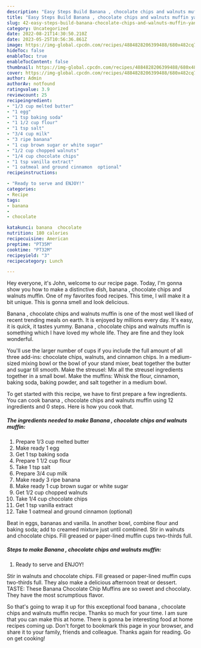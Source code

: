 ```yaml
---
description: "Easy Steps Build Banana , chocolate chips and walnuts muffin yang Delicious}"
title: "Easy Steps Build Banana , chocolate chips and walnuts muffin yang Delicious}"
slug: 42-easy-steps-build-banana-chocolate-chips-and-walnuts-muffin-yang-delicious
category: Uncategorized
date: 2022-08-21T14:30:50.210Z
date: 2023-05-25T10:56:36.861Z
image: https://img-global.cpcdn.com/recipes/4884828206399488/680x482cq70/banana-chocolate-chips-and-walnuts-muffin-recipe-main-photo.jpg
hideToc: false
enableToc: true
enableTocContent: false
thumbnail: https://img-global.cpcdn.com/recipes/4884828206399488/680x482cq70/banana-chocolate-chips-and-walnuts-muffin-recipe-main-photo.jpg
cover: https://img-global.cpcdn.com/recipes/4884828206399488/680x482cq70/banana-chocolate-chips-and-walnuts-muffin-recipe-main-photo.jpg
author: Admin
authorAv: notfound
ratingvalue: 3.9
reviewcount: 25
recipeingredient:
- "1/3 cup melted butter"
- "1 egg"
- "1 tsp baking soda"
- "1 1/2 cup flour"
- "1 tsp salt"
- "3/4 cup milk"
- "3 ripe banana"
- "1 cup brown sugar or white sugar"
- "1/2 cup chopped walnuts"
- "1/4 cup chocolate chips"
- "1 tsp vanilla extract"
- "1 oatmeal and ground cinnamon  optional"
recipeinstructions:

- "Ready to serve and ENJOY!"
categories:
- Recipe
tags:
- banana
- 
- chocolate

katakunci: banana  chocolate 
nutrition: 180 calories
recipecuisine: American
preptime: "PT35M"
cooktime: "PT32M"
recipeyield: "3"
recipecategory: Lunch

---
```



Hey everyone, it's John, welcome to our recipe page. Today, I'm gonna show you how to make a distinctive dish, banana , chocolate chips and walnuts muffin. One of my favorites food recipes. This time, I will make it a bit unique. This is gonna smell and look delicious.

Banana , chocolate chips and walnuts muffin is one of the most well liked of recent trending meals on earth. It is enjoyed by millions every day. It's easy, it is quick, it tastes yummy. Banana , chocolate chips and walnuts muffin is something which I have loved my whole life. They are fine and they look wonderful.

You&#39;ll use the larger number of cups if you include the full amount of all three add-ins: chocolate chips, walnuts, and cinnamon chips. In a medium-sized mixing bowl or the bowl of your stand mixer, beat together the butter and sugar till smooth. Make the streusel: Mix all the streusel ingredients together in a small bowl. Make the muffins: Whisk the flour, cinnamon, baking soda, baking powder, and salt together in a medium bowl.


To get started with this recipe, we have to first prepare a few ingredients. You can cook banana , chocolate chips and walnuts muffin using 12 ingredients and 0 steps. Here is how you cook that.

<!--inarticleads1-->

##### The ingredients needed to make Banana , chocolate chips and walnuts muffin:

1. Prepare 1/3 cup melted butter
1. Make ready 1 egg
1. Get 1 tsp baking soda
1. Prepare 1 1/2 cup flour
1. Take 1 tsp salt
1. Prepare 3/4 cup milk
1. Make ready 3 ripe banana
1. Make ready 1 cup brown sugar or white sugar
1. Get 1/2 cup chopped walnuts
1. Take 1/4 cup chocolate chips
1. Get 1 tsp vanilla extract
1. Take 1 oatmeal and ground cinnamon  (optional)


Beat in eggs, bananas and vanilla. In another bowl, combine flour and baking soda; add to creamed mixture just until combined. Stir in walnuts and chocolate chips. Fill greased or paper-lined muffin cups two-thirds full. 

<!--inarticleads2-->

##### Steps to make Banana , chocolate chips and walnuts muffin:


1. Ready to serve and ENJOY!

Stir in walnuts and chocolate chips. Fill greased or paper-lined muffin cups two-thirds full. They also make a delicious afternoon treat or dessert. TASTE: These Banana Chocolate Chip Muffins are so sweet and chocolaty. They have the most scrumptious flavor. 

So that's going to wrap it up for this exceptional food banana , chocolate chips and walnuts muffin recipe. Thanks so much for your time. I am sure that you can make this at home. There is gonna be interesting food at home recipes coming up. Don't forget to bookmark this page in your browser, and share it to your family, friends and colleague. Thanks again for reading. Go on get cooking!
